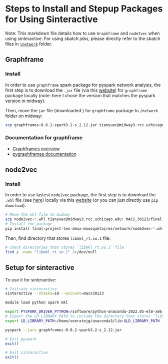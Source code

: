 # Steps to Install and Stepup Packages for Using Sinteractive
Note: This markdown file details how to use `Graphframe` and `node2vec` when using sinteractive. For using sbatch jobs, please directly refer to the sbatch files in [`\network`](\network) folder.

## Graphframe
### Install
In order to use `graphframe` spark package for pyspark network analysis, the first step is to download the `.jar` file (via this [website](https://spark-packages.org/package/graphframes/graphframes)) for `graphframe` package locally (note: here I chose the version that matches the pyspark version in midway).

Then, move the `jar` file (downloaded ) for `graphframe` package to `/network` folder on midway:
```bash
scp graphframes-0.8.2-spark3.2-s_2.12.jar tianyuec@midway3.rcc.uchicago.edu:MACS_30123/final-project-les-deux-mousquetaires/network
```
### Documentation for graphframe
- [Graphframes overview](https://graphframes.github.io/graphframes/docs/_site/index.html)
- [pygraphframes documentation](https://graphframes.github.io/graphframes/docs/_site/api/python/graphframes.html)

## node2vec
### Install
In order to use lastest `node2vec` package, the first step is to download the `.whl` file (see [here](final-project-les-deux-mousquetaires/network/node2vec-0.4.6-py3-none-any.whl)) locally via this [website](https://pypi.org/project/node2vec/#files) (or you can just directly use `pip download`).

```bash
# Move the whl file to midway
scp node2vec-*.whl tianyuec@midway3.rcc.uchicago.edu: MACS_30123/final-project-les-deux-mousquetaires/network
# Install the package
pip install final-project-les-deux-mousquetaires/network/node2vec-*.whl
```

Then, find directory that stores `libmkl_rt.so.1` file: 
```bash
# Check directories that stores `libmkl_rt.so.1` file
find / -name "libmkl_rt.so.1" 2>/dev/null
```

## Setup for sinteractive
To use it for sinteractive:
```bash
# Initiate sinteractive
sinteractive --ntasks=10 --account=macs30123

module load python spark mkl

export PYSPARK_DRIVER_PYTHON=/software/python-anaconda-2022.05-el8-x86_64/bin/python3
# Export the LD_LIBRARY_PATH to include the directory that stores `libmkl_rt.so.1` file
export LD_LIBRARY_PATH=/home/veeratejg/anaconda3/lib:$LD_LIBRARY_PATH

pyspark --jars graphframes-0.8.2-spark3.2-s_2.12.jar

# Exit pyspark
exit()

# Exit sinteractive
exit()
```